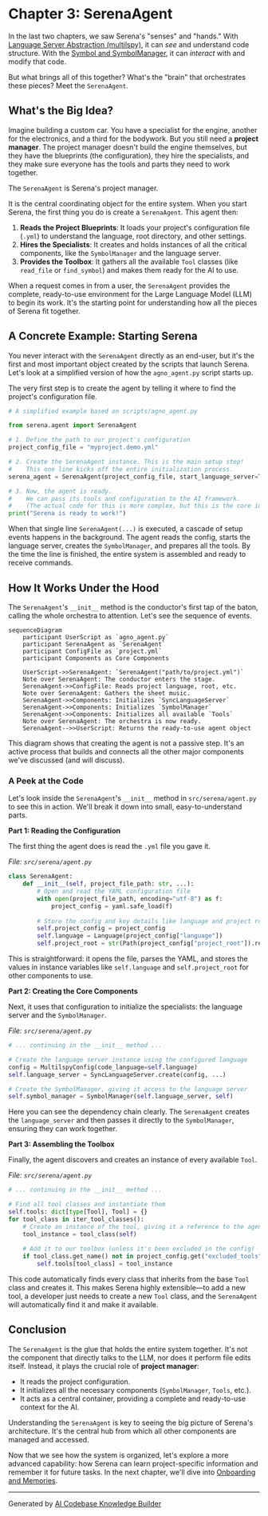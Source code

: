 # Chapter 3: SerenaAgent

In the last two chapters, we saw Serena's "senses" and "hands." With [Language Server Abstraction (multilspy)](01_language_server_abstraction__multilspy__.md), it can *see* and understand code structure. With the [Symbol and SymbolManager](02_symbol_and_symbolmanager_.md), it can *interact* with and modify that code.

But what brings all of this together? What's the "brain" that orchestrates these pieces? Meet the `SerenaAgent`.

## What's the Big Idea?

Imagine building a custom car. You have a specialist for the engine, another for the electronics, and a third for the bodywork. But you still need a **project manager**. The project manager doesn't build the engine themselves, but they have the blueprints (the configuration), they hire the specialists, and they make sure everyone has the tools and parts they need to work together.

The `SerenaAgent` is Serena's project manager.

It is the central coordinating object for the entire system. When you start Serena, the first thing you do is create a `SerenaAgent`. This agent then:
1.  **Reads the Project Blueprints**: It loads your project's configuration file (`.yml`) to understand the language, root directory, and other settings.
2.  **Hires the Specialists**: It creates and holds instances of all the critical components, like the `SymbolManager` and the language server.
3.  **Provides the Toolbox**: It gathers all the available `Tool` classes (like `read_file` or `find_symbol`) and makes them ready for the AI to use.

When a request comes in from a user, the `SerenaAgent` provides the complete, ready-to-use environment for the Large Language Model (LLM) to begin its work. It's the starting point for understanding how all the pieces of Serena fit together.

## A Concrete Example: Starting Serena

You never interact with the `SerenaAgent` directly as an end-user, but it's the first and most important object created by the scripts that launch Serena. Let's look at a simplified version of how the `agno_agent.py` script starts up.

The very first step is to create the agent by telling it where to find the project's configuration file.

```python
# A simplified example based on scripts/agno_agent.py

from serena.agent import SerenaAgent

# 1. Define the path to our project's configuration
project_config_file = "myproject.demo.yml"

# 2. Create the SerenaAgent instance. This is the main setup step!
#    This one line kicks off the entire initialization process.
serena_agent = SerenaAgent(project_config_file, start_language_server=True)

# 3. Now, the agent is ready.
#    We can pass its tools and configuration to the AI framework.
#    (The actual code for this is more complex, but this is the core idea)
print("Serena is ready to work!")
```

When that single line `SerenaAgent(...)` is executed, a cascade of setup events happens in the background. The agent reads the config, starts the language server, creates the `SymbolManager`, and prepares all the tools. By the time the line is finished, the entire system is assembled and ready to receive commands.

## How It Works Under the Hood

The `SerenaAgent`'s `__init__` method is the conductor's first tap of the baton, calling the whole orchestra to attention. Let's see the sequence of events.

```mermaid
sequenceDiagram
    participant UserScript as `agno_agent.py`
    participant SerenaAgent as `SerenaAgent`
    participant ConfigFile as `project.yml`
    participant Components as Core Components

    UserScript->>SerenaAgent: `SerenaAgent("path/to/project.yml")`
    Note over SerenaAgent: The conductor enters the stage.
    SerenaAgent->>ConfigFile: Reads project language, root, etc.
    Note over SerenaAgent: Gathers the sheet music.
    SerenaAgent->>Components: Initializes `SyncLanguageServer`
    SerenaAgent->>Components: Initializes `SymbolManager`
    SerenaAgent->>Components: Initializes all available `Tools`
    Note over SerenaAgent: The orchestra is now ready.
    SerenaAgent-->>UserScript: Returns the ready-to-use agent object
```

This diagram shows that creating the agent is not a passive step. It's an active process that builds and connects all the other major components we've discussed (and will discuss).

### A Peek at the Code

Let's look inside the `SerenaAgent`'s `__init__` method in `src/serena/agent.py` to see this in action. We'll break it down into small, easy-to-understand parts.

**Part 1: Reading the Configuration**

The first thing the agent does is read the `.yml` file you gave it.

*File: `src/serena/agent.py`*
```python
class SerenaAgent:
    def __init__(self, project_file_path: str, ...):
        # Open and read the YAML configuration file
        with open(project_file_path, encoding="utf-8") as f:
            project_config = yaml.safe_load(f)
        
        # Store the config and key details like language and project root
        self.project_config = project_config
        self.language = Language(project_config["language"])
        self.project_root = str(Path(project_config["project_root"]).resolve())
```
This is straightforward: it opens the file, parses the YAML, and stores the values in instance variables like `self.language` and `self.project_root` for other components to use.

**Part 2: Creating the Core Components**

Next, it uses that configuration to initialize the specialists: the language server and the `SymbolManager`.

*File: `src/serena/agent.py`*
```python
# ... continuing in the __init__ method ...

# Create the language server instance using the configured language
config = MultilspyConfig(code_language=self.language)
self.language_server = SyncLanguageServer.create(config, ...)

# Create the SymbolManager, giving it access to the language server
self.symbol_manager = SymbolManager(self.language_server, self)
```
Here you can see the dependency chain clearly. The `SerenaAgent` creates the `language_server` and then passes it directly to the `SymbolManager`, ensuring they can work together.

**Part 3: Assembling the Toolbox**

Finally, the agent discovers and creates an instance of every available `Tool`.

*File: `src/serena/agent.py`*
```python
# ... continuing in the __init__ method ...

# Find all tool classes and instantiate them
self.tools: dict[type[Tool], Tool] = {}
for tool_class in iter_tool_classes():
    # Create an instance of the tool, giving it a reference to the agent
    tool_instance = tool_class(self)
    
    # Add it to our toolbox (unless it's been excluded in the config)
    if tool_class.get_name() not in project_config.get("excluded_tools", []):
        self.tools[tool_class] = tool_instance
```
This code automatically finds every class that inherits from the base `Tool` class and creates it. This makes Serena highly extensible—to add a new tool, a developer just needs to create a new `Tool` class, and the `SerenaAgent` will automatically find it and make it available.

## Conclusion

The `SerenaAgent` is the glue that holds the entire system together. It's not the component that directly talks to the LLM, nor does it perform file edits itself. Instead, it plays the crucial role of **project manager**:

-   It reads the project configuration.
-   It initializes all the necessary components (`SymbolManager`, `Tools`, etc.).
-   It acts as a central container, providing a complete and ready-to-use context for the AI.

Understanding the `SerenaAgent` is key to seeing the big picture of Serena's architecture. It's the central hub from which all other components are managed and accessed.

Now that we see how the system is organized, let's explore a more advanced capability: how Serena can learn project-specific information and remember it for future tasks. In the next chapter, we'll dive into [Onboarding and Memories](04_onboarding_and_memories_.md).

---

Generated by [AI Codebase Knowledge Builder](https://github.com/The-Pocket/Tutorial-Codebase-Knowledge)